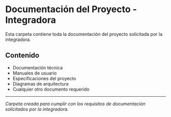 # Documentación del Proyecto - Integradora

Esta carpeta contiene toda la documentación del proyecto solicitada por la integradora.

## Contenido

- Documentación técnica
- Manuales de usuario
- Especificaciones del proyecto
- Diagramas de arquitectura
- Cualquier otro documento requerido

---

*Carpeta creada para cumplir con los requisitos de documentación solicitados por la integradora.*
